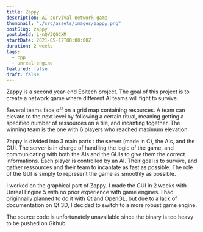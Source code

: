 ```yaml
---
title: Zappy
description: AI survival network game
thumbnail: "./src/assets/images/zappy.png"
postSlug: zappy
youtubeId: L-nQY3QGCXM
startDate: 2021-05-17T00:00:00Z
duration: 2 weeks
tags:
  - cpp
  - unreal-engine
featured: false
draft: false
---
```


Zappy is a second year-end Epitech project.
The goal of this project is to create a network game where different AI teams will fight to survive.

Several teams face off on a grid map containing resources.
A team can elevate to the next level by following a certain ritual,
meaning getting a specified number of ressources on a tile, and incanting together.
The winning team is the one with 6 players who reached maximum elevation.

Zappy is divided into 3 main parts : the server (made in C), the AIs, and the GUI.
The server is in charge of handling the logic of the game, and communicating with
both the AIs and the GUIs to give them the correct informations.
Each player is controlled by an AI. Their goal is to survive, and
gather ressources and their team to incantate as fast as possible.
The role of the GUI is simply to represent the game as smoothly as possible.

I worked on the graphical part of Zappy.
I made the GUI in 2 weeks with Unreal Engine 5 with no prior experience with game engines.
I had originnally planned to do it with Qt and OpenGL, but due to a lack of documentation on Qt 3D, I decided to switch to a more robust game engine.

The source code is unfortunately unavailable since the binary is too heavy to be pushed on Github.
